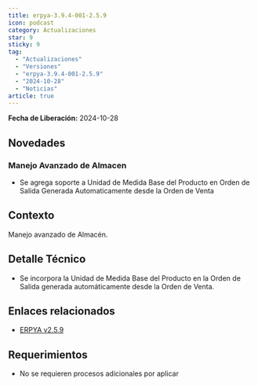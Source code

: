 ```yaml
---
title: erpya-3.9.4-001-2.5.9
icon: podcast
category: Actualizaciones
star: 9
sticky: 9
tag:
  - "Actualizaciones"
  - "Versiones"
  - "erpya-3.9.4-001-2.5.9"
  - "2024-10-28"
  - "Noticias"
article: true
---
```


**Fecha de Liberación:** 2024-10-28

## Novedades

### Manejo Avanzado de Almacen

- Se agrega soporte a Unidad de Medida Base del Producto en Orden de Salida Generada Automaticamente desde la Orden de Venta

## Contexto

Manejo avanzado de Almacén.

## Detalle Técnico

- Se incorpora la Unidad de Medida Base del Producto en la Orden de Salida generada automáticamente desde la Orden de Venta.

## Enlaces relacionados

- [ERPYA v2.5.9](https://github.com/erpya/adempiere_patch_zk/releases/tag/2.5.9)

## Requerimientos

- No se requieren procesos adicionales por aplicar

